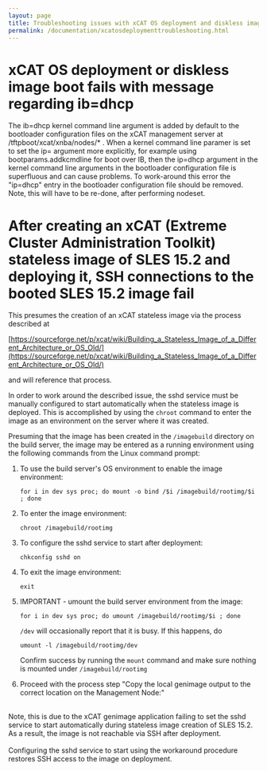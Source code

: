 ```yaml
---
layout: page
title: Troubleshooting issues with xCAT OS deployment and diskless image creation/boot
permalink: /documentation/xcatosdeploymenttroubleshooting.html
---
```

# xCAT OS deployment or diskless image boot fails with message regarding ib=dhcp

The ib=dhcp kernel command line argument is added by default to the bootloader configuration files on the xCAT management server at /tftpboot/xcat/xnba/nodes/<node>* .  When a kernel command line paramer is set to set the ip= argument more explicitly, for example using bootparams.addkcmdline for boot over IB, then the ip=dhcp argument in the kernel command line arguments in the bootloader configuration file is superfluous and can cause problems.  To work-around this error the "ip=dhcp" entry in the bootloader configuration file should be removed.  Note, this will have to be re-done, after performing nodeset.

# After creating an xCAT (Extreme Cluster Administration Toolkit) stateless image of SLES 15.2 and deploying it, SSH connections to the booted SLES 15.2 image fail

This presumes the creation of an xCAT stateless image via the process described at
                                                       
[https://sourceforge.net/p/xcat/wiki/Building_a_Stateless_Image_of_a_Different_Architecture_or_OS_Old/](https://sourceforge.net/p/xcat/wiki/Building_a_Stateless_Image_of_a_Different_Architecture_or_OS_Old/)     
                                                                
and will reference that process.                                
                                                                
                                                                
In order to work around the described issue, the sshd service must be manually configured to start automatically when the stateless image is deployed. This is accomplished by using the `chroot` command to enter the image as an environment on the server where it was created.                                    
                                                                
Presuming that the image has been created in the `/imagebuild` directory on the build server, the image may be entered as a running environment using the following commands from the Linux command prompt:                                                 
                                                                
1.  To use the build server's OS environment to enable the image environment:                                          

        for i in dev sys proc; do mount -o bind /$i /imagebuild/rootimg/$i ; done
                                                                
2.  To enter the image environment:                             
                                                                
        chroot /imagebuild/rootimg                                  
                                                                
3.  To configure the sshd service to start after deployment:    
                                                                
        chkconfig sshd on                                           
                                                                
4.  To exit the image environment:                             
                                                                
        exit                                                       
                                                                
5.  IMPORTANT - umount the build server environment from the image:                                                     
                                                                
        for i in dev sys proc; do umount /imagebuild/rootimg/$i ; done

    `/dev` will occasionally report that it is busy. If this happens, do
    
        umount -l /imagebuild/rootimg/dev
                                                                
    Confirm success by running the `mount` command and make sure nothing is mounted under `/imagebuild/rootimg`               
                                                                
6.  Proceed with the process step "Copy the local genimage output to the correct location on the Management Node:"    

<br>
Note, this is due to the xCAT genimage application failing to set the sshd service to start automatically during stateless image creation of SLES 15.2.  As a result, the image is not reachable via SSH after deployment.  
<br>
<br>                                                       
Configuring the sshd service to start using the workaround procedure restores SSH access to the image on deployment.       

